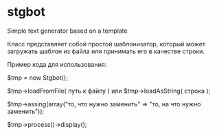 # stgbot
Simple text generator based on a template

Класс представляет собой простой шаблонизатор, который может загружать шаблон из файла или принимать его в качестве строки.

Пример кода для использования:

$tmp = new Stgbot();

$tmp->loadFromFile( путь к файлу ) или $tmp->loadAsString(  строка  );

$tmp->assing(array("то, что нужно заменить" => "то, на что нужно заменить"));

$tmp->process()->display();
